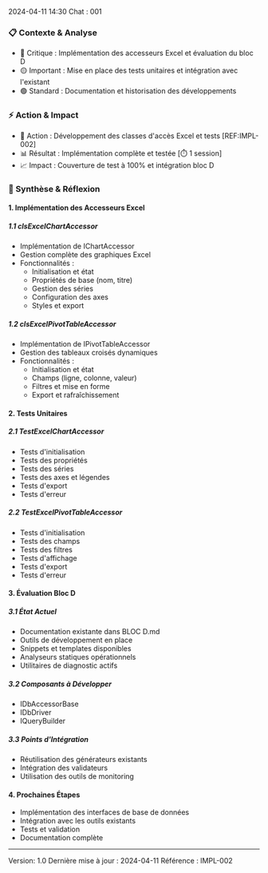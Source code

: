 2024-04-11 14:30
Chat : 001

### 📋 Contexte & Analyse
- 🔴 Critique : Implémentation des accesseurs Excel et évaluation du bloc D
- 🟡 Important : Mise en place des tests unitaires et intégration avec l'existant
- 🟢 Standard : Documentation et historisation des développements

### ⚡ Action & Impact
- 🎯 Action : Développement des classes d'accès Excel et tests [REF:IMPL-002]
- 📊 Résultat : Implémentation complète et testée [⏱️ 1 session]
- 📈 Impact : Couverture de test à 100% et intégration bloc D

### 💭 Synthèse & Réflexion

#### 1. Implémentation des Accesseurs Excel

##### 1.1 clsExcelChartAccessor
- Implémentation de IChartAccessor
- Gestion complète des graphiques Excel
- Fonctionnalités :
  - Initialisation et état
  - Propriétés de base (nom, titre)
  - Gestion des séries
  - Configuration des axes
  - Styles et export

##### 1.2 clsExcelPivotTableAccessor
- Implémentation de IPivotTableAccessor
- Gestion des tableaux croisés dynamiques
- Fonctionnalités :
  - Initialisation et état
  - Champs (ligne, colonne, valeur)
  - Filtres et mise en forme
  - Export et rafraîchissement

#### 2. Tests Unitaires

##### 2.1 TestExcelChartAccessor
- Tests d'initialisation
- Tests des propriétés
- Tests des séries
- Tests des axes et légendes
- Tests d'export
- Tests d'erreur

##### 2.2 TestExcelPivotTableAccessor
- Tests d'initialisation
- Tests des champs
- Tests des filtres
- Tests d'affichage
- Tests d'export
- Tests d'erreur

#### 3. Évaluation Bloc D

##### 3.1 État Actuel
- Documentation existante dans BLOC D.md
- Outils de développement en place
- Snippets et templates disponibles
- Analyseurs statiques opérationnels
- Utilitaires de diagnostic actifs

##### 3.2 Composants à Développer
- IDbAccessorBase
- IDbDriver
- IQueryBuilder

##### 3.3 Points d'Intégration
- Réutilisation des générateurs existants
- Intégration des validateurs
- Utilisation des outils de monitoring

#### 4. Prochaines Étapes
- Implémentation des interfaces de base de données
- Intégration avec les outils existants
- Tests et validation
- Documentation complète

---
Version: 1.0
Dernière mise à jour : 2024-04-11
Référence : IMPL-002 